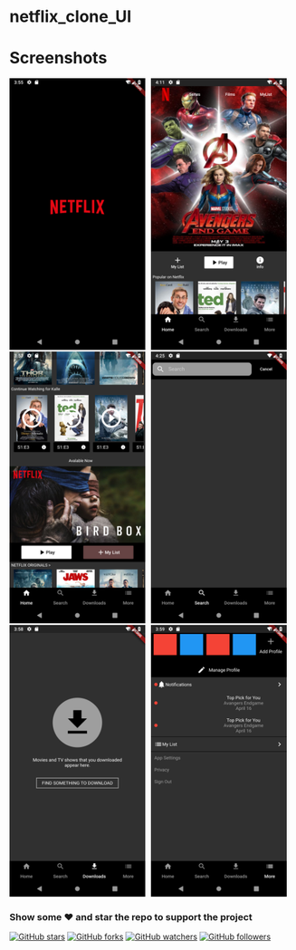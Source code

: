 # netflix_clone_UI

# Screenshots
<img height="480px" style="margin-right:10px;" src="screenshots/1.png"><img style="margin-right:10px;" height="480px" src="screenshots/2.png"><img style="margin-right:10px;" height="480px" src="screenshots/3.png"><img style="margin-right:10px;" height="480px" src="screenshots/4.png"><img style="margin-right:10px;" height="480px" src="screenshots/5.png"><img style="margin-right:10px;" height="480px" src="screenshots/6.png">

### Show some :heart: and star the repo to support the project
[![GitHub stars](https://img.shields.io/github/stars/iampawan/Flutter-UI-Kit.svg?style=social&label=Star)](https://github.com/MarcioQuimbundo/flutter_netflix_clone) [![GitHub forks](https://img.shields.io/github/forks/iampawan/Flutter-UI-Kit.svg?style=social&label=Fork)](https://github.com/MarcioQuimbundo/flutter_netflix_clone/fork) [![GitHub watchers](https://img.shields.io/github/watchers/iampawan/Flutter-UI-Kit.svg?style=social&label=Watch)](https://github.com/MarcioQuimbundo/flutter_netflix_clone) [![GitHub followers](https://img.shields.io/github/followers/iampawan.svg?style=social&label=Follow)](https://github.com/MarcioQuimbundo/flutter_netflix_clone)  
